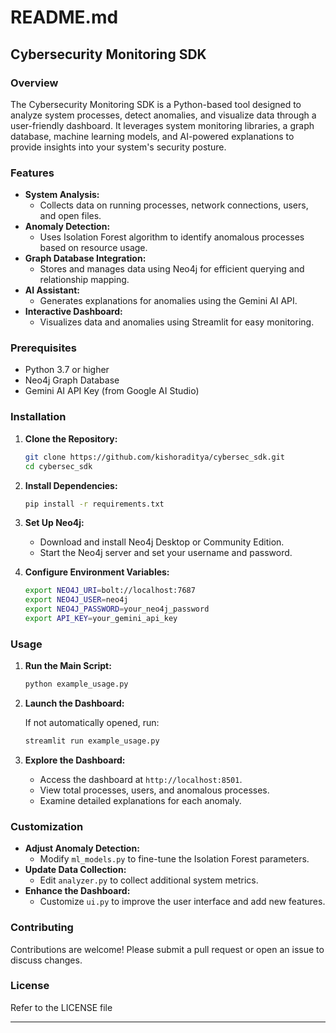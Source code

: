 # **README.md**

## **Cybersecurity Monitoring SDK**

### **Overview**

The Cybersecurity Monitoring SDK is a Python-based tool designed to analyze system processes, detect anomalies, and visualize data through a user-friendly dashboard. It leverages system monitoring libraries, a graph database, machine learning models, and AI-powered explanations to provide insights into your system's security posture.

### **Features**

- **System Analysis:**
  - Collects data on running processes, network connections, users, and open files.
- **Anomaly Detection:**
  - Uses Isolation Forest algorithm to identify anomalous processes based on resource usage.
- **Graph Database Integration:**
  - Stores and manages data using Neo4j for efficient querying and relationship mapping.
- **AI Assistant:**
  - Generates explanations for anomalies using the Gemini AI API.
- **Interactive Dashboard:**
  - Visualizes data and anomalies using Streamlit for easy monitoring.

### **Prerequisites**

- Python 3.7 or higher
- Neo4j Graph Database
- Gemini AI API Key (from Google AI Studio)

### **Installation**

1. **Clone the Repository:**

   ```bash
   git clone https://github.com/kishoraditya/cybersec_sdk.git
   cd cybersec_sdk
   ```

2. **Install Dependencies:**

   ```bash
   pip install -r requirements.txt
   ```

3. **Set Up Neo4j:**

   - Download and install Neo4j Desktop or Community Edition.
   - Start the Neo4j server and set your username and password.

4. **Configure Environment Variables:**

   ```bash
   export NEO4J_URI=bolt://localhost:7687
   export NEO4J_USER=neo4j
   export NEO4J_PASSWORD=your_neo4j_password
   export API_KEY=your_gemini_api_key
   ```

### **Usage**

1. **Run the Main Script:**

   ```bash
   python example_usage.py
   ```

2. **Launch the Dashboard:**

   If not automatically opened, run:

   ```bash
   streamlit run example_usage.py
   ```

3. **Explore the Dashboard:**

   - Access the dashboard at `http://localhost:8501`.
   - View total processes, users, and anomalous processes.
   - Examine detailed explanations for each anomaly.

### **Customization**

- **Adjust Anomaly Detection:**
  - Modify `ml_models.py` to fine-tune the Isolation Forest parameters.
- **Update Data Collection:**
  - Edit `analyzer.py` to collect additional system metrics.
- **Enhance the Dashboard:**
  - Customize `ui.py` to improve the user interface and add new features.

### **Contributing**

Contributions are welcome! Please submit a pull request or open an issue to discuss changes.

### **License**

Refer to the LICENSE file

---
